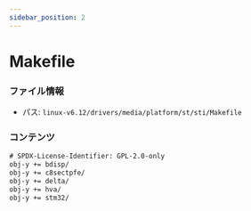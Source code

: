 ```yaml
---
sidebar_position: 2
---
```

# Makefile

### ファイル情報

- パス: `linux-v6.12/drivers/media/platform/st/sti/Makefile`

### コンテンツ

```txt
# SPDX-License-Identifier: GPL-2.0-only
obj-y += bdisp/
obj-y += c8sectpfe/
obj-y += delta/
obj-y += hva/
obj-y += stm32/

```
